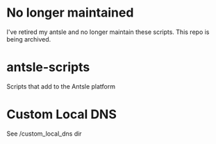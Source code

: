# No longer maintained
I've retired my antsle and no longer maintain these scripts.  This repo is being archived.

# antsle-scripts
Scripts that add to the Antsle platform

# Custom Local DNS
See /custom_local_dns dir
